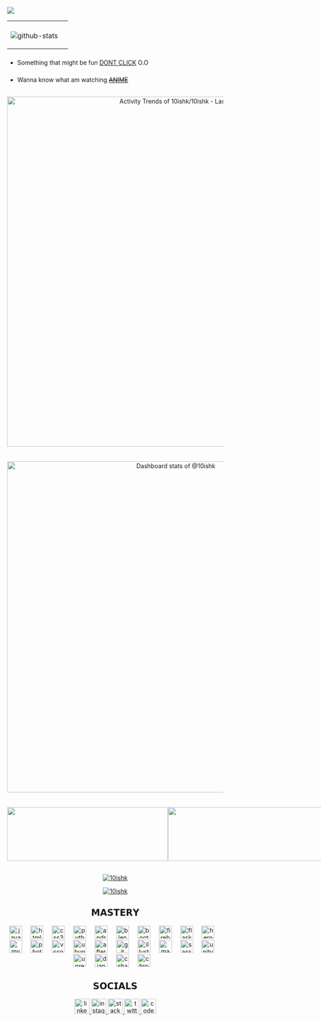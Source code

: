 <a href="https://u8views.com/github/10ishk"><img src="https://u8views.com/api/v1/github/profiles/76703619/views/day-week-month-total-count.svg"></a>

<table>
  <tr>
    <td><img src="http://github-profile-summary-cards.vercel.app/api/cards/profile-details?username=10ishk&amp;theme=graywhite" alt=""></td>
    <td><img src="http://github-profile-summary-cards.vercel.app/api/cards/repos-per-language?username=10ishk&amp;theme=graywhite" alt=""></td>
  </tr>
  <tr>
    <td><p><img src="https://stats.hyo.dev/api/github-stats?login=10ishk" alt="github-stats"></p></td>
    <td><img src="http://github-profile-summary-cards.vercel.app/api/cards/some-other-card?username=10ishk&amp;theme=graywhite" alt=""></td>
  </tr>
</table>

###

- Something that might be fun [DONT CLICK](https://tanishkbhardwaj.netlify.app/) O.O

###

- Wanna know what am watching [<strike> ANIME </strike>](https://anilist.co/user/Millionaire10ishk/)

<br>
<a href="https://next.ossinsight.io/widgets/official/compose-activity-trends?repo_id=403634272" target="_blank" style="display: block" align="center">
  <picture>
    <source media="(prefers-color-scheme: dark)" srcset="https://next.ossinsight.io/widgets/official/compose-activity-trends/thumbnail.png?repo_id=403634272&image_size=auto&color_scheme=dark" width="815" height="auto">
    <img alt="Activity Trends of 10ishk/10ishk - Last 28 days" src="https://next.ossinsight.io/widgets/official/compose-activity-trends/thumbnail.png?repo_id=403634272&image_size=auto&color_scheme=light" width="815" height="auto">
  </picture>
</a>
<br>
<br>

<a href="https://next.ossinsight.io/widgets/official/compose-user-dashboard-stats?user_id=76703619" target="_blank" style="display: block" align="center">
  <picture>
    <source media="(prefers-color-scheme: dark)" srcset="https://next.ossinsight.io/widgets/official/compose-user-dashboard-stats/thumbnail.png?user_id=76703619&image_size=auto&color_scheme=dark" width="771" height="auto">
    <img alt="Dashboard stats of @10ishk" src="https://next.ossinsight.io/widgets/official/compose-user-dashboard-stats/thumbnail.png?user_id=76703619&image_size=auto&color_scheme=light" width="771" height="auto">
  </picture>
</a>
<br>
<br>
<div align ='center'style="display: flex; flex-direction: row;">
<a href="https://github.com/10ishk">
  <img align="start" src="https://github-readme-stats.vercel.app/api?username=10ishk&show_icons=true&count_private=true&theme=gotham&line_height=24&&hide_border=false" height="125" width="375"/>  
</a>
    <a href="https://github.com/10ishk">
  <img align="end" src="https://github-readme-stats.vercel.app/api/top-langs/?username=10ishk&size_weight=0.5&count_weight=0.5&count_private=true&layout=compact&theme=gotham&hide_border=false" height="125" width="375"/>
</a>
<a href="https://github.com/10ishk">
  <img align="end" src="https://github-readme-streak-stats.herokuapp.com/?user=10ishk&theme=dark&hide_border=false" height="125" width="375"/>
</a>

</div>

<br>

<p align="center"> <a href="https://github.com/10ishk"><img src="https://github-profile-trophy.vercel.app/?username=10ishk&theme=dark_lover&rank=-?&column=5&margin-w=4&" alt="10ishk" /></a> </p>
<p align="center"> <a href="https://github.com/10ishk"><img src="https://github-trophies.vercel.app/?username=10ishk&theme=dark_lover&no-frame=false&no-bg=false&margin-w=4&column=3&row=1" alt="10ishk" /></a> </p>

<h2 align="center">𝗠𝗔𝗦𝗧𝗘𝗥𝗬</h2>

<div align="center">
  <img src="https://cdn.jsdelivr.net/gh/devicons/devicon/icons/javascript/javascript-original.svg" height="30" alt="javascript logo" />
  <img width="12" />
  <img src="https://cdn.jsdelivr.net/gh/devicons/devicon/icons/html5/html5-original.svg" height="30" alt="html5 logo"  />
  <img width="12" />
  <img src="https://cdn.jsdelivr.net/gh/devicons/devicon/icons/css3/css3-original.svg" height="30" alt="css3 logo"  />
  <img width="12" />
  <img src="https://cdn.jsdelivr.net/gh/devicons/devicon/icons/python/python-original.svg" height="30" alt="python logo"  />
  <img width="12" />
  <img src="https://cdn.jsdelivr.net/gh/devicons/devicon/icons/android/android-plain.svg" height="30" alt="android logo"  />
  <img width="12" />
  <img src="https://cdn.jsdelivr.net/gh/devicons/devicon/icons/blender/blender-original.svg" height="30" alt="blender logo"  />
  <img width="12" />
  <img src="https://cdn.jsdelivr.net/gh/devicons/devicon/icons/bootstrap/bootstrap-original.svg" height="30" alt="bootstrap logo"  />
  <img width="12" />
  <img src="https://cdn.jsdelivr.net/gh/devicons/devicon/icons/firebase/firebase-plain.svg" height="30" alt="firebase logo"  />
  <img width="12" />
  <img src="https://cdn.jsdelivr.net/gh/devicons/devicon/icons/flask/flask-original.svg" height="30" alt="flask logo"  />
  <img width="12" />
  <img src="https://cdn.jsdelivr.net/gh/devicons/devicon/icons/heroku/heroku-original.svg" height="30" alt="heroku logo"  />
  <img width="12" />
  <img src="https://cdn.jsdelivr.net/gh/devicons/devicon/icons/mysql/mysql-original.svg" height="30" alt="mysql logo"  />
  <img width="12" />
  <img src="https://cdn.jsdelivr.net/gh/devicons/devicon/icons/photoshop/photoshop-line.svg" height="30" alt="photoshop logo"  />
  <img width="12" />
  <img src="https://cdn.jsdelivr.net/gh/devicons/devicon/icons/vscode/vscode-original.svg" height="30" alt="vscode logo"  />
  <img width="12" />
  <img src="https://cdn.jsdelivr.net/gh/devicons/devicon/icons/ubuntu/ubuntu-plain.svg" height="30" alt="ubuntu logo"  />
  <img width="12" />
  <img src="https://cdn.jsdelivr.net/gh/devicons/devicon/icons/aftereffects/aftereffects-original.svg" height="30" alt="aftereffects logo"  />
  <img width="12" />
  <img src="https://cdn.jsdelivr.net/gh/devicons/devicon/icons/git/git-original.svg" height="30" alt="git logo"  />
  <img width="12" />
  <img src="https://www.vectorlogo.zone/logos/adobe_illustrator/adobe_illustrator-icon.svg" height="30" alt="illustrator logo"  />
  <img width="12" />
  <img src="https://cdn.jsdelivr.net/gh/devicons/devicon/icons/maya/maya-original.svg" height="30" alt="maya logo"  />
  <img width="12" />
  <img src="https://cdn.jsdelivr.net/gh/devicons/devicon/icons/sass/sass-original.svg" height="30" alt="sass logo"  />
  <img width="12" />
  <img src="https://cdn.jsdelivr.net/gh/devicons/devicon/icons/unity/unity-original.svg" height="30" alt="unity logo"  />
  <img width="12" />
  <img src="https://cdn.jsdelivr.net/gh/devicons/devicon/icons/unrealengine/unrealengine-original.svg" height="30" alt="unrealengine logo"  />
  <img width="12" />
  <img src="https://cdn.jsdelivr.net/gh/devicons/devicon/icons/django/django-plain.svg" height="30" alt="django logo"  />
  <img width="12" />
  <img src="https://cdn.jsdelivr.net/gh/devicons/devicon/icons/csharp/csharp-original.svg" height="30" alt="csharp logo"  />
  <img width="12" />
  <img src="https://cdn.jsdelivr.net/gh/devicons/devicon/icons/chrome/chrome-original.svg" height="30" alt="chrome logo"  />
  <img width="12" />
</div>

###

<h2 align="center">𝗦𝗢𝗖𝗜𝗔𝗟𝗦</h2>

<div align="center">
    <a href="https://www.linkedin.com/in/tanishk004" target="_blank">
    <img src="https://img.shields.io/static/v1?message=LinkedIn&logo=linkedin&label=&color=0077B5&logoColor=white&labelColor=&style=for-the-badge" height="35" alt="linkedin logo"  />
  </a>
  <a href="https://www.instagram.com/10_ishk_verified/" target="_blank">
    <img src="https://img.shields.io/static/v1?message=Instagram&logo=instagram&label=&color=E4405F&logoColor=white&labelColor=&style=for-the-badge" height="35" alt="instagram logo"  />
  </a>
  <a href="https://stackoverflow.com/" target="_blank">
    <img src="https://img.shields.io/static/v1?message=Stackoverflow&logo=stackoverflow&label=&color=FE7A16&logoColor=white&labelColor=&style=for-the-badge" height="35" alt="stackoverflow logo"  />
  </a>
  <a href="https://twitter.com/10ishk" target="_blank">
    <img src="https://img.shields.io/static/v1?message=Twitter&logo=twitter&label=&color=1DA1F2&logoColor=white&labelColor=&style=for-the-badge" height="35" alt="twitter logo"  />
  </a>
  <a href="https://codepen.io/" target="_blank">
    <img src="https://img.shields.io/static/v1?message=Codepen&logo=codepen&label=&color=000000&logoColor=white&labelColor=&style=for-the-badge" height="35" alt="codepen logo"  />
  </a>
</div>
